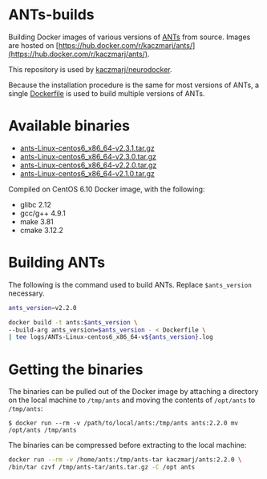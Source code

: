 # ANTs-builds

Building Docker images of various versions of [ANTs](https://github.com/ANTsX/ANTs) from source. Images are hosted on [https://hub.docker.com/r/kaczmarj/ants/](https://hub.docker.com/r/kaczmarj/ants/).

This repository is used by [kaczmarj/neurodocker](https://github.com/kaczmarj/neurodocker).

Because the installation procedure is the same for most versions of ANTs, a single [Dockerfile](Dockerfile) is used to build multiple versions of ANTs.


# Available binaries

- [ants-Linux-centos6_x86_64-v2.3.1.tar.gz](https://dl.dropbox.com/s/1xfhydsf4t4qoxg/ants-Linux-centos6_x86_64-v2.3.1.tar.gz)
- [ants-Linux-centos6_x86_64-v2.3.0.tar.gz](https://dl.dropbox.com/s/b3iymb9ml36ecp9/ants-Linux-centos6_x86_64-v2.3.0.tar.gz)
- [ants-Linux-centos6_x86_64-v2.2.0.tar.gz](https://dl.dropbox.com/s/e4g6r49e2gfnobn/ants-Linux-centos6_x86_64-v2.2.0.tar.gz)
- [ants-Linux-centos6_x86_64-v2.1.0.tar.gz](https://dl.dropbox.com/s/v0tu5wwl10q35u6/ants-Linux-centos6_x86_64-v2.1.0.tar.gz)


Compiled on CentOS 6.10 Docker image, with the following:

- glibc 2.12
- gcc/g++ 4.9.1
- make 3.81
- cmake 3.12.2


# Building ANTs

The following is the command used to build ANTs. Replace `$ants_version` necessary.

```bash
ants_version=v2.2.0

docker build -t ants:$ants_version \
--build-arg ants_version=$ants_version - < Dockerfile \
| tee logs/ANTs-Linux-centos6_x86_64-v${ants_version}.log
```


# Getting the binaries

The binaries can be pulled out of the Docker image by attaching a directory on the local machine to `/tmp/ants` and moving the contents of `/opt/ants` to `/tmp/ants`:

```shell
$ docker run --rm -v /path/to/local/ants:/tmp/ants ants:2.2.0 mv /opt/ants /tmp/ants
```

The binaries can be compressed before extracting to the local machine:

```bash
docker run --rm -v /home/ants:/tmp/ants-tar kaczmarj/ants:2.2.0 \
/bin/tar czvf /tmp/ants-tar/ants.tar.gz -C /opt ants
```
